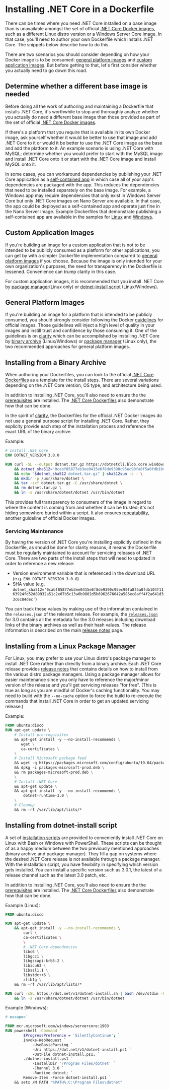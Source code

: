 # Installing .NET Core in a Dockerfile

There can be times where you need .NET Core installed on a base image than is unavailable amongst the set of official [.NET Core Docker images](https://hub.docker.com/_/microsoft-dotnet-core), such as a different Linux distro version or a Windows Server Core image. In that case, you'll need to author your own Dockerfile which installs .NET Core. The snippets below describe how to do this.

There are two scenarios you should consider depending on how your Docker image is to be consumed: [general platform images](#general-platform-images) and [custom application images](#custom-application-images). But before getting to that, let's first consider whether you actually need to go down this road.

## Determine whether a different base image is needed

Before doing all the work of authoring and maintaining a Dockerfile that installs .NET Core, it's worthwhile to stop and thoroughly analyze whether you actually do need a different base image than those provided as part of the set of official [.NET Core Docker images](https://hub.docker.com/_/microsoft-dotnet-core).

If there's a platform that you require that is available in its own Docker image, ask yourself whether it would be better to use that image and add .NET Core to it or would it be better to use the .NET Core image as the base and add the platform to it. An example scenario is using .NET Core with MySQL; determine whether you would prefer to start with the MySQL image and install .NET Core onto it or start with the .NET Core image and install MySQL onto it.

In some cases, you can workaround dependencies by publishing your .NET Core application as a [self-contained app](https://docs.microsoft.com/en-us/dotnet/core/deploying) in which case all of your app's dependencies are packaged with the app. This reduces the dependencies that need to be installed separately on the base image. For example, a Windows app may require dependencies that only exist in Windows Server Core but only .NET Core images on Nano Server are available. In that case, the app could be deployed as a self-contained app and operate just fine in the Nano Server image. Example Dockerfiles that demonstrate publishing a self-contained app are available in the samples for [Linux](https://github.com/dotnet/dotnet-docker/blob/master/samples/dotnetapp/Dockerfile.debian-x64-selfcontained) and [Windows](https://github.com/dotnet/dotnet-docker/blob/master/samples/dotnetapp/Dockerfile.nanoserver-x64-selfcontained).

## Custom Application Images

If you're building an image for a custom application that is not to be intended to be publicly consumed as a platform for other applications, you can get by with a simpler Dockerfile implementation compared to [general platform images](#general-platform-images) if you choose. Because the image is only intended for your own organization's purposes, the need for transparency in the Dockerfile is lessened. Convenience can trump clarity in this case.

For custom application images, it is recommended that you install .NET Core by [package manager](#installing-from-a-linux-package-manager)(Linux only) or [dotnet-install script](#installing-from-dotnet-install-script) (Linux/Windows).

## General Platform Images

If you're building an image for a platform that is intended to be publicly consumed, you should strongly consider following the Docker [guidelines](https://github.com/docker-library/official-images) for official images. Those guidelines will inject a high level of quality in your images and instill trust and confidence by those consuming it. One of the guidelines is on [clarity](https://github.com/docker-library/official-images#clarity) which can be accomplished by installing .NET Core by [binary archive](#installing-from-a-binary-archive) (Linux/Windows) or [package manager](#installing-from-a-linux-package-manager) (Linux only), the two recommended approaches for general platform images.

## Installing from a Binary Archive

When authoring your Dockerfiles, you can look to the official [.NET Core Dockerfiles](https://github.com/dotnet/dotnet-docker) as a template for the install steps. There are several variations depending on the .NET Core version, OS type, and architecture being used.

In addition to installing .NET Core, you'll also need to ensure the the [prerequisites](https://github.com/dotnet/core/blob/master/Documentation/prereqs.md) are installed. The [.NET Core Dockerfiles](https://github.com/dotnet/dotnet-docker) also demonstrate how that can be done.

In the spirit of [clarity](https://github.com/docker-library/official-images#clarity), the Dockerfiles for the official .NET Docker images do not use a general purpose script for installing .NET Core. Rather, they explicity provide each step of the installation process and reference the exact URL of the binary archive.

Example:

```Dockerfile
# Install .NET Core
ENV DOTNET_VERSION 3.0.0

RUN curl -SL --output dotnet.tar.gz https://dotnetcli.blob.core.windows.net/dotnet/Runtime/$DOTNET_VERSION/dotnet-runtime-$DOTNET_VERSION-linux-x64.tar.gz \
    && dotnet_sha512='0cabf85877eb3ee0415e6f8de9390c95ec90fa8f5a0fdb104f1163924fd52d89932a51c2e07b5c13a6b9802d5b6962676042a586ec8aff4f2a641d33c6c84dec' \
    && echo "$dotnet_sha512 dotnet.tar.gz" | sha512sum -c - \
    && mkdir -p /usr/share/dotnet \
    && tar -zxf dotnet.tar.gz -C /usr/share/dotnet \
    && rm dotnet.tar.gz \
    && ln -s /usr/share/dotnet/dotnet /usr/bin/dotnet
```

This provides full transparency to consumers of the image in regard to where the content is coming from and whether it can be trusted; it's not hiding somewhere buried within a script. It also ensures [repeatability](https://github.com/docker-library/official-images#repeatability), another guideline of official Docker images.

### Servicing Maintenance

By having the version of .NET Core you're installing explicitly defined in the Dockerfile, as should be done for clarity reasons, it means the Dockerfile must be regularly maintained to account for servicing releases of .NET Core. There are two parts of the install steps that will need to updated in order to reference a new release:

* Version environment variable that is referenced in the download URL (e.g. `ENV DOTNET_VERSION 3.0.0`)
* SHA value (e.g. `dotnet_sha512='0cabf85877eb3ee0415e6f8de9390c95ec90fa8f5a0fdb104f1163924fd52d89932a51c2e07b5c13a6b9802d5b6962676042a586ec8aff4f2a641d33c6c84dec'`)

You can track these values by making use of the information contained in the `releases.json` of the relevant release. For example, the [`releases.json`](https://dotnetcli.blob.core.windows.net/dotnet/release-metadata/3.0/releases.json) for 3.0 contains all the metadata for the 3.0 releases including download links of the binary archives as well as their hash values. The release information is described on the main [release notes](https://github.com/dotnet/core/blob/master/release-notes/README.md) page.

## Installing from a Linux Package Manager

For Linux, you may prefer to use your Linux distro's package manager to install .NET Core rather than directly from a binary archive. Each .NET Core release provides [release notes](https://github.com/dotnet/core/tree/master/release-notes) that contains details on how to install from the various distro package managers. Using a package manager allows for easier maintenance since you only have to reference the major/minor version of the release and you'll get servicing releases "for free". (This is true as long as you are mindful of Docker's caching functionality. You may need to build with the `--no-cache` option to force the build to re-execute the commands that install .NET Core in order to get an updated servicing release.)

Example:

```Dockerfile
FROM ubuntu:disco
RUN apt-get update \
    # Install pre-requisites
    && apt-get install -y --no-install-recommends \
       wget \
       ca-certificates \
    \
    # Install Microsoft package feed
    && wget -q https://packages.microsoft.com/config/ubuntu/19.04/packages-microsoft-prod.deb -O packages-microsoft-prod.deb \
    && dpkg -i packages-microsoft-prod.deb \
    && rm packages-microsoft-prod.deb \
    \
    # Install .NET Core
    && apt-get update \
    && apt-get install -y --no-install-recommends \
        dotnet-runtime-3.0 \
    \
    # Cleanup
    && rm -rf /var/lib/apt/lists/*
```

## Installing from dotnet-install script

A set of [installation scripts](https://docs.microsoft.com/en-us/dotnet/core/tools/dotnet-install-script) are provided to conveniently install .NET Core on Linux with Bash or Windows with PowerShell. These scripts can be thought of as a happy medium between the two previously mentioned approaches (binary archive and package manager). They fill a gap on systems where the desired .NET Core release is not available through a package manager. With the installation script, you have flexibility in specifying which version gets installed. You can install a specific version such as 3.0.1, the latest of a release channel such as the latest 3.0 patch, etc.

In addition to installing .NET Core, you'll also need to ensure the the [prerequisites](https://github.com/dotnet/core/blob/master/Documentation/prereqs.md) are installed. The [.NET Core Dockerfiles](https://github.com/dotnet/dotnet-docker) also demonstrate how that can be done.

Example (Linux):

```Dockerfile
FROM ubuntu:disco

RUN apt-get update \
    && apt-get install -y --no-install-recommends \
        curl \
        ca-certificates \
        \
        # .NET Core dependencies
        libc6 \
        libgcc1 \
        libgssapi-krb5-2 \
        libicu63 \
        libssl1.1 \
        libstdc++6 \
        zlib1g \
    && rm -rf /var/lib/apt/lists/*

RUN curl -sSL https://dot.net/v1/dotnet-install.sh | bash /dev/stdin -Channel 3.0 -Runtime dotnet -InstallDir /usr/share/dotnet \
    && ln -s /usr/share/dotnet/dotnet /usr/bin/dotnet
```

Example (Windows):

```Dockerfile
# escape=`

FROM mcr.microsoft.com/windows/servercore:1903
RUN powershell -Command `
        $ProgressPreference = 'SilentlyContinue'; `
        Invoke-WebRequest `
            -UseBasicParsing `
            -Uri https://dot.net/v1/dotnet-install.ps1 `
            -OutFile dotnet-install.ps1; `
        ./dotnet-install.ps1 `
            -InstallDir '/Program Files/dotnet' `
            -Channel 3.0 `
            -Runtime dotnet; `
        Remove-Item -Force dotnet-install.ps1 `
    && setx /M PATH "%PATH%;C:\Program Files\dotnet"
```

